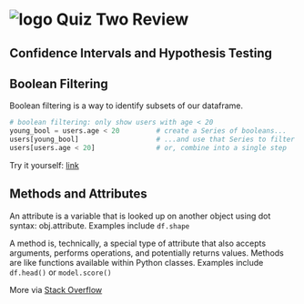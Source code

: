# ![logo](https://ga-dash.s3.amazonaws.com/production/assets/logo-9f88ae6c9c3871690e33280fcf557f33.png) Quiz Two Review

## Confidence Intervals and Hypothesis Testing



## Boolean Filtering

Boolean filtering is a way to identify subsets of our dataframe.

```python
# boolean filtering: only show users with age < 20
young_bool = users.age < 20         # create a Series of booleans...
users[young_bool]                   # ...and use that Series to filter rows
users[users.age < 20]               # or, combine into a single step
```

Try it yourself: [link](https://github.com/ga-students/DC-DSI4/tree/master/curriculum/02-week/2.09-pandas)

## Methods and Attributes

An attribute is a variable that is looked up on another object using dot syntax: obj.attribute. Examples include `df.shape`

A method is, technically, a special type of attribute that also accepts arguments, performs operations, and potentially returns values. Methods are like functions available within Python classes. Examples include `df.head()` or `model.score()`

More via [Stack Overflow](http://stackoverflow.com/questions/28798781/differences-between-data-attributes-and-method-attributes)